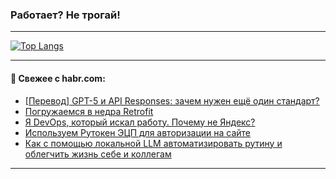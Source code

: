 ### Работает? Не трогай!

---
<!--
#### 🛠️ Technical stack:

![Java](https://img.shields.io/badge/Java-informational?logo=Oracle&style=flat&logoColor=white&color=FF4500)
![Kotlin](https://img.shields.io/badge/Kotlin-informational?logo=Kotlin&style=flat&logoColor=white&color=774D97)
![TS](https://img.shields.io/badge/TypeScript-informational?logo=typeScript&style=flat&logoColor=black&color=017acc)
![Python](https://img.shields.io/badge/Python-informational?logo=Python&style=flat&logoColor=black&color=ffdd54) <br>
![Spring](https://img.shields.io/badge/Spring-informational?logo=Spring&style=flat&logoColor=white&color=6DB33F) 
![SpringBoot](https://img.shields.io/badge/SpringBoot-informational?logo=SpringBoot&style=flat&logoColor=white&color=6DB33F)
![Nest](https://img.shields.io/badge/NestJS-informational?logo=NestJS&style=flat&logoColor=white&color=E0234E) 
![NodeJS](https://img.shields.io/badge/NodeJS-informational?logo=node.js&style=flat&logoColor=white&color=70A760)<br>
![PostgreSQL](https://img.shields.io/badge/PostgreSQL-informational?logo=PostgreSQL&style=flat&logoColor=white&color=DAA520)
![MongoDB](https://img.shields.io/badge/MongoDB-informational?logo=MongoDB&style=flat&logoColor=white&color=870000)
![Apache](https://img.shields.io/badge/Apache-informational?logo=apache&style=flat&logoColor=white&color=f74e28)

___ 
-->

<!--- #### 🛠️ : --->

[![Top Langs](https://github-readme-stats-82jvfl3w3-advtsettinggmailcoms-projects.vercel.app/api/top-langs/?username=zloylis&langs_count=10&hide_title=true&title_color=e6edf3&size_weight=0.5&count_weight=0.5&layout=compact&hide_progress=true&hide_border=true&theme=dracula&hide=css,makefile,cmake)](https://github.com/zloylis)

<!---


####  :octocat:&nbsp;&nbsp; Статистика:

![GitHub stats](https://github-readme-stats-u2qms2cxw-advtsettinggmailcoms-projects.vercel.app/api?username=zloylis&show_icons=true&hide_border=true&theme=dracula&title_color=e6edf3&include_all_commits=true&count_private=true&hide_rank=false&hide_title=true&rank_icon=github)
-->
---

#### 💬 Свежее с habr.com:

<!-- BLOG-POST-LIST:START -->
- [[Перевод] GPT-5 и API Responses: зачем нужен ещё один стандарт?](https://habr.com/ru/articles/951244/?utm_source=habrahabr&utm_medium=rss&utm_campaign=951244)
- [Погружаемся в недра Retrofit](https://habr.com/ru/companies/alfa/articles/947908/?utm_source=habrahabr&utm_medium=rss&utm_campaign=947908)
- [Я DevOps, который искал работу. Почему не Яндекс?](https://habr.com/ru/articles/952404/?utm_source=habrahabr&utm_medium=rss&utm_campaign=952404)
- [Используем Рутокен ЭЦП для авторизации на сайте](https://habr.com/ru/articles/952448/?utm_source=habrahabr&utm_medium=rss&utm_campaign=952448)
- [Как с помощью локальной LLM автоматизировать рутину и облегчить жизнь себе и коллегам](https://habr.com/ru/companies/avito/articles/950926/?utm_source=habrahabr&utm_medium=rss&utm_campaign=950926)
<!-- BLOG-POST-LIST:END -->

---
